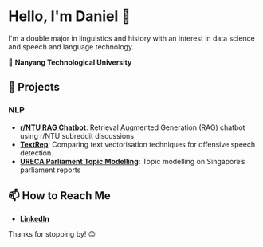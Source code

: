 # Hello, I'm Daniel 👋

I'm a double major in linguistics and history with an interest in data science and speech and language technology.

🏫 **Nanyang Technological University**
## 🌟 Projects
### NLP
- **[r/NTU RAG Chatbot](https://github.com/daniel-023/Reddit-RAG-Chatbot)**: Retrieval Augmented Generation (RAG) chatbot using r/NTU subreddit discussions
- **[TextRep](https://github.com/daniel-023/TextRep)**: Comparing text vectorisation techniques for offensive speech detection.
- **[URECA Parliament Topic Modelling](https://github.com/daniel-023/URECA-Parliament-Topic-Modeling)**: Topic modelling on Singapore’s parliament reports

## 📫 How to Reach Me
- **[LinkedIn](https://www.linkedin.com/in/daniel-handoyo/)**


Thanks for stopping by! 😊
